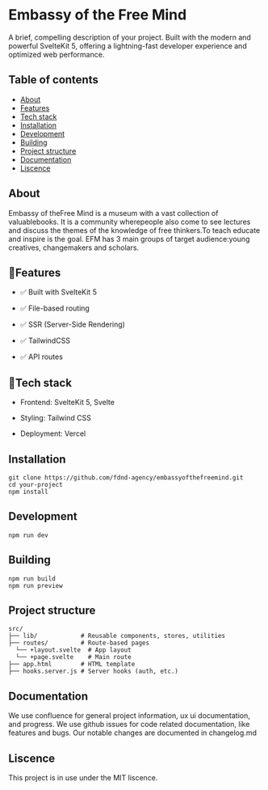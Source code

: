 # Embassy of the Free Mind
A brief, compelling description of your project.
Built with the modern and powerful SvelteKit 5, offering a lightning-fast developer experience and optimized web performance.

## Table of contents
- [About](https://github.com/fdnd-agency/embassyofthefreemind?tab=readme-ov-file#about)
- [Features](https://github.com/fdnd-agency/embassyofthefreemind?tab=readme-ov-file#about)
- [Tech stack](https://github.com/fdnd-agency/embassyofthefreemind?tab=readme-ov-file#tech-stack)
- [Installation](https://github.com/fdnd-agency/embassyofthefreemind?tab=readme-ov-file#installation)
- [Development](https://github.com/fdnd-agency/embassyofthefreemind?tab=readme-ov-file#development)
- [Building](https://github.com/fdnd-agency/embassyofthefreemind?tab=readme-ov-file#building)
- [Project structure](https://github.com/fdnd-agency/embassyofthefreemind?tab=readme-ov-file#project-structure)
- [Documentation](https://github.com/fdnd-agency/embassyofthefreemind?tab=readme-ov-file#documentation)
- [Liscence](https://github.com/fdnd-agency/embassyofthefreemind?tab=readme-ov-file#liscence)

## About
Embassy of theFree Mind is a museum with a vast collection of valuablebooks. It is a community wherepeople also come to see lectures and discuss the themes of the knowledge of free thinkers.To teach educate and inspire is the goal. EFM has 3 main groups of target audience:young creatives, changemakers and scholars.

## 🚀Features
- ✅ Built with SvelteKit 5

- ✅ File-based routing

- ✅ SSR (Server-Side Rendering)

- ✅ TailwindCSS

- ✅ API routes

## 🧰Tech stack
- Frontend: SvelteKit 5, Svelte

- Styling: Tailwind CSS 

- Deployment: Vercel

## Installation
```
git clone https://github.com/fdnd-agency/embassyofthefreemind.git
cd your-project
npm install
```
## Development
```
npm run dev
```
## Building
```
npm run build
npm run preview
```
## Project structure
```
src/
├── lib/            # Reusable components, stores, utilities
├── routes/         # Route-based pages
  └── +layout.svelte  # App layout
  └── +page.svelte    # Main route
├── app.html        # HTML template
├── hooks.server.js # Server hooks (auth, etc.)
```
## Documentation
We use confluence for general project information, ux ui documentation, and progress.
We use github issues for code related documentation, like features and bugs.
Our notable changes are documented in changelog.md

## Liscence
This project is in use under the MIT liscence.
